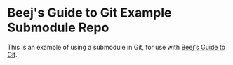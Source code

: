 # Beej's Guide to Git Example Submodule Repo

This is an example of using a submodule in Git, for use with [Beej's
Guide to Git](https://beej.us/guide/bggit/).
